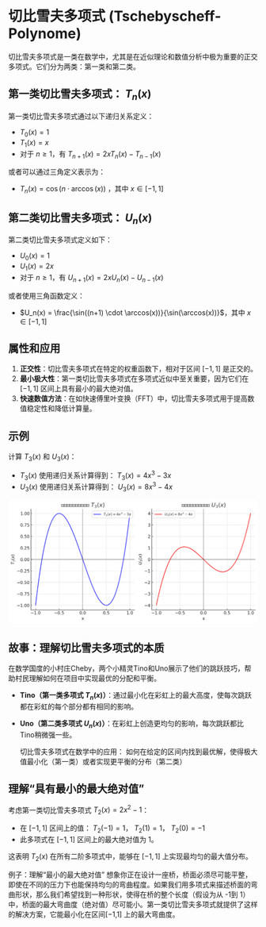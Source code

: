 # 切比雪夫多项式 (Tschebyscheff-Polynome)

切比雪夫多项式是一类在数学中，尤其是在近似理论和数值分析中极为重要的正交多项式。它们分为两类：第一类和第二类。

## 第一类切比雪夫多项式： $T_n(x)$

第一类切比雪夫多项式通过以下递归关系定义：

- $T_0(x) = 1$
- $T_1(x) = x$
- 对于 $n \geq 1$，有 $T_{n+1}(x) = 2xT_n(x) - T_{n-1}(x)$

或者可以通过三角定义表示为：

- $T_n(x) = \cos(n \cdot \arccos(x))$ ，其中 $x \in [-1,1]$

## 第二类切比雪夫多项式： $U_n(x)$

第二类切比雪夫多项式定义如下：

- $U_0(x) = 1$
- $U_1(x) = 2x$
- 对于 $n \geq 1$，有 $U_{n+1}(x) = 2xU_n(x) - U_{n-1}(x)$

或者使用三角函数定义：

- $U_n(x) = \frac{\sin((n+1) \cdot \arccos(x))}{\sin(\arccos(x))}$，其中 $x \in [-1,1]$

## 属性和应用

1. **正交性**：切比雪夫多项式在特定的权重函数下，相对于区间 $[-1,1]$ 是正交的。
2. **最小极大性**：第一类切比雪夫多项式在多项式近似中至关重要，因为它们在 $[-1, 1]$ 区间上具有最小的最大绝对值。
3. **快速数值方法**：在如快速傅里叶变换（FFT）中，切比雪夫多项式用于提高数值稳定性和降低计算量。

## 示例

计算 $T_3(x)$ 和 $U_3(x)$：

- $T_3(x)$ 使用递归关系计算得到： $T_3(x) = 4x^3 - 3x$
- $U_3(x)$ 使用递归关系计算得到： $U_3(x) = 8x^3 - 4x$

![两个切比雪夫多项式](/两个切比雪夫多项式.png)

## 故事：理解切比雪夫多项式的本质

在数学国度的小村庄Cheby，两个小精灵Tino和Uno展示了他们的跳跃技巧，帮助村民理解如何在项目中实现最优的分配和平衡。

- **Tino（第一类多项式 $T_n(x)$）**：通过最小化在彩虹上的最大高度，使每次跳跃都在彩虹的每个部分都有相同的影响。
- **Uno（第二类多项式 $U_n(x)$）**：在彩虹上创造更均匀的影响，每次跳跃都比Tino稍微强一些。

  切比雪夫多项式在数学中的应用：
如何在给定的区间内找到最优解，使得极大值最小化（第一类）或者实现更平衡的分布（第二类）

## 理解“具有最小的最大绝对值”

考虑第一类切比雪夫多项式 $T_2(x) = 2x^2 - 1$：

- 在 $[-1, 1]$ 区间上的值： $T_2(-1) = 1$， $T_2(1) = 1$， $T_2(0) = -1$
- 此多项式在 $[-1, 1]$ 区间上的最大绝对值为 1。

这表明 $T_2(x)$ 在所有二阶多项式中，能够在 $[-1, 1]$ 上实现最均匀的最大值分布。


例子：理解“最小的最大绝对值”
想象你正在设计一座桥，桥面必须尽可能平整，即使在不同的压力下也能保持均匀的弯曲程度。如果我们用多项式来描述桥面的弯曲形状，那么我们希望找到一种形状，使得在桥的整个长度（假设为从 -1到 1）中，桥面的最大弯曲度（绝对值）尽可能小。第一类切比雪夫多项式就提供了这样的解决方案，它能最小化在区间[−1,1] 上的最大弯曲度。

